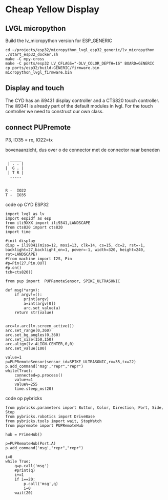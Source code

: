 # Cheap Yellow Display

## LVGL micropython
Build the lv_micropython version for ESP_GENERIC

```
cd ~/projects/esp32/micropython_lvgl_esp32_generic/lv_micropython
./start_esp32_docker.sh
make -C mpy-cross
make -C ports/esp32 LV_CFLAGS="-DLV_COLOR_DEPTH=16" BOARD=GENERIC
cp ports/esp32/build-GENERIC/firmware.bin micropython_lvgl_firmware.bin
```

## Display and touch
The CYD has an ili9431 display controller and a CTS820 touch controller. The ili9341 is already part of the default modules in lvgl. For the touch controller we need to construct our own class.


## connect PUPremote
P3, IO35 = rx, IO22=tx

bovenaanzicht, dus over o de connector met de connector naar beneden
```
  _____
 | . . |
|  G . |
 | T R |
  -----


R -  IO22
T -  IO35
```

code op CYD ESP32
```
import lvgl as lv
import espidf as esp
from ili9XXX import ili9341,LANDSCAPE
from cts820 import cts820
import time

#init display
disp = ili9341(miso=12, mosi=13, clk=14, cs=15, dc=2, rst=-1, backlight=27,backlight_on=1, power=-1, width=320, height=240, rot=LANDSCAPE)
#from machine import I2S, Pin
#p=Pin(27,Pin.OUT)
#p.on()
tch=cts820()

from pup import  PUPRemoteSensor, SPIKE_ULTRASONIC

def msg(*argv):
    if argv!=():
        print(argv)
        a=int(argv[0])
        arc.set_value(a)
    return str(value)


arc=lv.arc(lv.screen_active())
arc.set_range(0,360)
arc.set_bg_angles(0,360)
arc.set_size(150,150)
arc.align(lv.ALIGN.CENTER,0,0)
arc.set_value(100)

value=1
p=PUPRemoteSensor(sensor_id=SPIKE_ULTRASONIC,rx=35,tx=22)
p.add_command('msg',"repr","repr")
while(True):
    connected=p.process()
    value+=1
    value%=255
    time.sleep_ms(20)

```

code op pybricks
```
from pybricks.parameters import Button, Color, Direction, Port, Side, Stop
from pybricks.robotics import DriveBase
from pybricks.tools import wait, StopWatch
from pupremote import PUPRemoteHub

hub = PrimeHub()

p=PUPRemoteHub(Port.A)
p.add_command('msg',"repr","repr")

i=0
while True:
    q=p.call('msg')
    #print(q)
    i+=1
    if i==20:
        p.call('msg',q)
        i=0
    wait(20)
```
